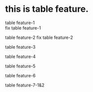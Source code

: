 # this is table feature.

table feature-1  
fix table feature-1

table feature-2 fix table feature-2

table feature-3

table feature-4

table feature-5

table feature-6

table feature-7-1&2
